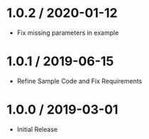 1.0.2 / 2020-01-12
==================

- Fix missing parameters in example

1.0.1 / 2019-06-15
==================

- Refine Sample Code and Fix Requirements

1.0.0 / 2019-03-01
==================

- Initial Release
